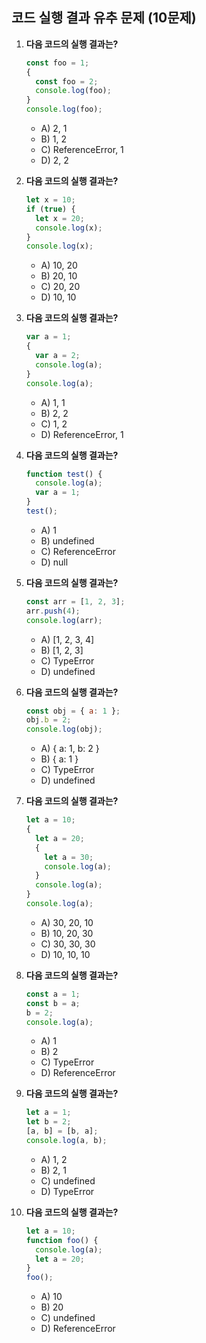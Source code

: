 ## 코드 실행 결과 유추 문제 (10문제)

1. **다음 코드의 실행 결과는?**

   ```js
   const foo = 1;
   {
     const foo = 2;
     console.log(foo);
   }
   console.log(foo);
   ```

   - A) 2, 1
   - B) 1, 2
   - C) ReferenceError, 1
   - D) 2, 2

2. **다음 코드의 실행 결과는?**

   ```js
   let x = 10;
   if (true) {
     let x = 20;
     console.log(x);
   }
   console.log(x);
   ```

   - A) 10, 20
   - B) 20, 10
   - C) 20, 20
   - D) 10, 10

3. **다음 코드의 실행 결과는?**

   ```js
   var a = 1;
   {
     var a = 2;
     console.log(a);
   }
   console.log(a);
   ```

   - A) 1, 1
   - B) 2, 2
   - C) 1, 2
   - D) ReferenceError, 1

4. **다음 코드의 실행 결과는?**

   ```js
   function test() {
     console.log(a);
     var a = 1;
   }
   test();
   ```

   - A) 1
   - B) undefined
   - C) ReferenceError
   - D) null

5. **다음 코드의 실행 결과는?**

   ```js
   const arr = [1, 2, 3];
   arr.push(4);
   console.log(arr);
   ```

   - A) [1, 2, 3, 4]
   - B) [1, 2, 3]
   - C) TypeError
   - D) undefined

6. **다음 코드의 실행 결과는?**

   ```js
   const obj = { a: 1 };
   obj.b = 2;
   console.log(obj);
   ```

   - A) { a: 1, b: 2 }
   - B) { a: 1 }
   - C) TypeError
   - D) undefined

7. **다음 코드의 실행 결과는?**

   ```js
   let a = 10;
   {
     let a = 20;
     {
       let a = 30;
       console.log(a);
     }
     console.log(a);
   }
   console.log(a);
   ```

   - A) 30, 20, 10
   - B) 10, 20, 30
   - C) 30, 30, 30
   - D) 10, 10, 10

8. **다음 코드의 실행 결과는?**

   ```js
   const a = 1;
   const b = a;
   b = 2;
   console.log(a);
   ```

   - A) 1
   - B) 2
   - C) TypeError
   - D) ReferenceError

9. **다음 코드의 실행 결과는?**

   ```js
   let a = 1;
   let b = 2;
   [a, b] = [b, a];
   console.log(a, b);
   ```

   - A) 1, 2
   - B) 2, 1
   - C) undefined
   - D) TypeError

10. **다음 코드의 실행 결과는?**
    ```js
    let a = 10;
    function foo() {
      console.log(a);
      let a = 20;
    }
    foo();
    ```
    - A) 10
    - B) 20
    - C) undefined
    - D) ReferenceError
